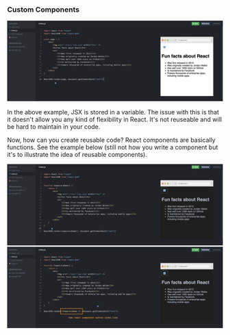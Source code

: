 ### Custom Components

![](../images/info_18.png)

In the above example, JSX is stored in a variable. The issue with this is that it doesn't allow you any kind of flexibility in React. It's not reuseable and will be hard to maintain in your code.

Now, how can you create reusable code? React components are basically functions. See the example below (still not how you write a component but it's to illustrate the idea of reusable components).

![](../images/info_19.png)
![](../images/info_20.png)
